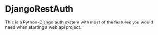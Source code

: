 # DjangoRestAuth
 This is a Python-Django auth system with most of the features you would need when starting a web api project.

